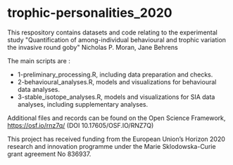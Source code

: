 # trophic-personalities_2020

This respository contains datasets and code relating to the experimental study "Quantification of among-individual behavioural and trophic variation the invasive round goby" Nicholas P. Moran, Jane Behrens

The main scripts are :
- 1-preliminary_processing.R, including data preparation and checks.
- 2-behavioural_analyses.R, models and visualizations for behavioural data analyses.
- 3-stable_isotope_analyses.R, models and visualizations for SIA data analyses, including supplementary analyses. 

Additional files and records can be found on the Open Science Framework, https://osf.io/rnz7q/ (DOI 10.17605/OSF.IO/RNZ7Q)

This project has received funding from the European Union’s Horizon 2020 research and innovation programme under the Marie Sklodowska-Curie grant agreement No 836937. 
